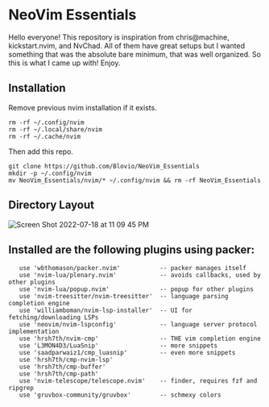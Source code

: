 # NeoVim Essentials

Hello everyone! This repository is inspiration from chris@machine, kickstart.nvim, and NvChad. 
All of them have great setups but I wanted something that was the absolute bare minimum, 
that was well organized. So this is what I came up with! Enjoy. 

## Installation
Remove previous nvim installation if it exists.
```
rm -rf ~/.config/nvim
rm -rf ~/.local/share/nvim
rm -rf ~/.cache/nvim
```
Then add this repo.
```
git clone https://github.com/Blovio/NeoVim_Essentials
mkdir -p ~/.config/nvim
mv NeoVim_Essentials/nvim/* ~/.config/nvim && rm -rf NeoVim_Essentials
```

## Directory Layout
![Screen Shot 2022-07-18 at 11 09 45 PM](https://user-images.githubusercontent.com/109567305/179658188-f20d1336-332a-4258-b195-e33626d428df.png)

## Installed are the following plugins using packer:
```
   use 'wbthomason/packer.nvim'           -- packer manages itself 
   use 'nvim-lua/plenary.nvim'            -- avoids callbacks, used by other plugins
   use 'nvim-lua/popup.nvim'              -- popup for other plugins
   use 'nvim-treesitter/nvim-treesitter'  -- language parsing completion engine
   use 'williamboman/nvim-lsp-installer'  -- UI for fetching/downloading LSPs
   use 'neovim/nvim-lspconfig'            -- language server protocol implementation
   use 'hrsh7th/nvim-cmp'                 -- THE vim completion engine
   use 'L3MON4D3/LuaSnip'                 -- more snippets
   use 'saadparwaiz1/cmp_luasnip'         -- even more snippets
   use 'hrsh7th/cmp-nvim-lsp'
   use 'hrsh7th/cmp-buffer'
   use 'hrsh7th/cmp-path'
   use 'nvim-telescope/telescope.nvim'    -- finder, requires fzf and ripgrep
   use 'gruvbox-community/gruvbox'        -- schmexy colors
```
